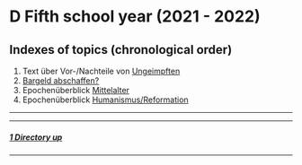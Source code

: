 # D Fifth school year (2021 - 2022)

Indexes of topics (chronological order)
-------------------------------------

1. Text über Vor-/Nachteile von [Ungeimpften](./AA_Ungeimpfte_KEFER.odt)
2. [Bargeld abschaffen?](./BargeldAbschaffen_Ideen.md)
3. Epochenüberblick [Mittelalter](./Arbeitsblatt_Epochenüberblick_Mittelalter__Kefer.docx)
4. Epochenüberblick [Humanismus/Reformation](./Arbeitsblatt_Epochenüberblick_Humanismus_Refo__Kefer.docx)

----
----

##### [1 Directory up](./../README.md)

----
